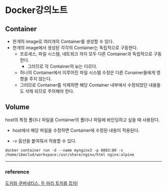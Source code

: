 # Docker강의노트



## Container

- 한개의 image로 여러개의 Container를 생성할 수 있다.
- 한개의 image에서 생성된 각각의 Container는 독립적으로 구동한다.
  - 프로세스, 파일 시스템, 네트워크 까지 모두 다른 Container과 독립적으로 구동한다.
    - 그러므로 각 Container의 ip는 다르다.
  - 하나의 Container에서 이루어진 파일 시스템 수정은 다른 Conainer들에게 영향을 주지 않는다.
  - 그러므로 Container를 삭제하면 해당 Container 내부에서 수정되었던 내용들도 삭제 되므로 주의해야 한다.

## Volume

host의 특정 폴더나 파일을 Container의 폴더나 파일에 바인딩하고 싶을 때 사용된다.

- host에서 해당 파일을 수정하면 Container에 수정된 내용이 적용된다.

- -v 옵션을 붙여줘서 적용할 수 있다.

```
docker container run -d --name mynginx3 -p 8083:80 -v /home/ibmclud/workspace:/usr/share/nginx/html nginx:alpine
```


---
### reference

[도커와 쿠버네티스, 두 마리 토끼를 잡자!](https://www.youtube.com/watch?v=Ajno86DrZv8&ab_channel=IBMKoreaTV)
